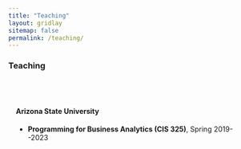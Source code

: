 ```yaml
---
title: "Teaching"
layout: gridlay
sitemap: false
permalink: /teaching/
---
```


<style>
.btn{
    margin-bottom:5px;
    padding-top:1px;
    padding-bottom:1px;
    padding-left:15px;
    padding-right:15px;
}
.jumbotron{
    padding:3%;
    padding-bottom:10px;
    padding-top:10px;
    margin-top:10px;
    margin-bottom:30px;
}

.jumbotron li{
    margin: 5px 0;
}
</style>



### Teaching

<br/>

<div class="jumbotron">

#### Arizona State University
- **Programming for Business Analytics (CIS 325)**, Spring 2019--2023

<!-- [Textbook here!](https://www.feynmanlectures.caltech.edu/) -->

</div>

<br/>


